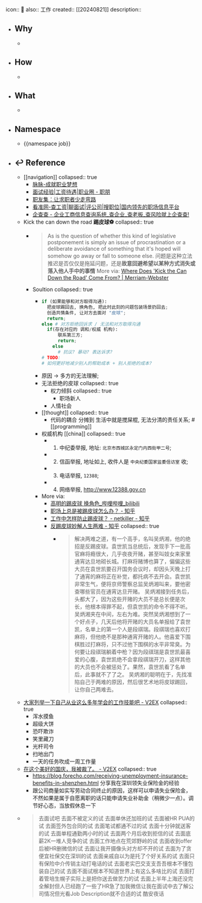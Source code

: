 icon:: 💼
also:: 工作 
created:: [[20240821]]
description::

- ## Why
  -
- ## How
  -
- ## What
  -
- ## Namespace
  - {{namespace job}}
- ## ↩ Reference
  - [[navigation]]
    collapsed:: true
    - [脉脉-成就职业梦想](https://maimai.cn/)
    - [面试经验|工资待遇|职业圈 - 职朋](https://www.job592.com)
    - [职友集：让求职者少走弯路](https://www.jobui.com/)
    - [看准网-查工资|聊面试|评公司|搜职位|国内领先的职场信息平台](https://www.kanzhun.com)
    - [企查查 - 企业工商信息查询系统_查企业_查老板_查风险就上企查查!](https://www.qcc.com/)
  - Kick the can down the road **踢皮球⚽️**
    collapsed:: true
    - > As is the question of whether this kind of legislative postponement is simply an issue of procrastination or a deliberate avoidance of something that it's hoped will somehow go away or fall to someone else.
      问题是这种立法推迟是否仅仅是拖延问题，还是**故意回避希望以某种方式消失或落入他人手中的事情**
      More via: [Where Does 'Kick the Can Down the Road' Come From? | Merriam-Webster](https://www.merriam-webster.com/words-at-play/kick-the-can-down-the-road-history-meaning)
    - Soultion
      collapsed:: true
      - ```python
        if (如果能够和对方取得沟通):
          把皮球踢回去, 换角色, 把此时此刻的问题包装场景扔回去;
          创造共情条件, 让对方去面对 "皮球";
          return;
        else # 对方拒绝回诉求 / 无法和对方取得沟通
          if(存在对应的 调和/权威 机构):
              联系第三方;
              return;
            else
              # 抗议? 暴动? 表达诉求?
        # TODO:
        # 如何更好地减少别人的帮助成本 + 别人拒绝的成本?
        ```
      - 原因 -> 多方的无法理解;
      - 无法拒绝的皮球
        collapsed:: true
        - 权力倾斜
          collapsed:: true
          - 职场新人
        - 人情社会
      - [[thought]]
        collapsed:: true
        - 代码的耦合 分摊到 生活中就是搅屎棍, 无法分清的责任关系; #[[programming]]
      - 权威机构 [[china]]
        collapsed:: true
        - 1. 中纪委举报, 地址: `北京市西城区永定门内西街甲二号`;
        - 2. 信函举报, 地址如上, 收件人是 `中央纪委国家监委信访室` 收;
        - 3. 电话举报, `12388`;
        - 4. 网络举报, http://www.12388.gov.cn
      - More via:
        - [高明的踢皮球 换角色_哔哩哔哩_bilibili](https://www.bilibili.com/video/BV1x44y157Ug/)
        - [职场上总是被踢皮球怎么办？ - 知乎](https://www.zhihu.com/question/532493738)
        - [工作中怎样防止踢皮球？ - netkiller - 知乎](https://zhuanlan.zhihu.com/p/137885307)
        - [反踢皮球妙解人生两难 - 知乎](https://zhuanlan.zhihu.com/p/567643659)
          collapsed:: true
          - > 解决两难之道，有一个高手，名叫吴炳湘，他的绝招是反踢皮球。袁世凯当总统后，发现手下一批高官麻将瘾很大，几乎夜夜开赌，甚至叫妓女来家里通宵达旦地砌长城。打麻将赌博也算了，偏偏这些大员在袁世凯要召开国务会议时，却因头天晚上打了通宵的麻将正在补觉，都托病不去开会。袁世凯非常生气，便将京师警察总监吴炳湘叫来，要他密查哪些官员在通宵达旦开赌。
            吴炳湘接到任务后，头都大了，因为这些开赌的大员不是总长便是次长，他根本得罪不起，但袁世凯的命令不得不听。吴炳湘夹在中间，左右为难。突然吴炳湘想到了一个好点子，几天后他将开赌的大员名单报给了袁世凯，名单上的第一个人是段祺瑞。段祺瑞也喜欢打麻将，但他绝不是那种通宵开赌的人。他喜爱下围棋胜过打麻将，只不过他下围棋的水平非常臭。为何要让段祺瑞躺着中枪？因为段祺瑞是袁世凯最喜爱的心腹，袁世凯绝不会拿段祺瑞开刀，这样其他的大员也不会被惩处了。果然，袁世凯看了名单后，此事就不了了之。
            吴炳湘的聪明在于，先找准陷自己于两难的原因，然后很艺术地将皮球踢回，让你自己两难去。
  - [大家列举一下自己从业这么多年学会的工作技能吧 - V2EX](https://www.v2ex.com/t/673913)
    collapsed:: true
    - 浑水摸鱼
    - 超级大饼
    - 恐吓欺诈
    - 笑里藏刀
    - 光杆司令
    - 扫地出门
    - 一天的任务吹成一周工作量
  - [在这个美好的国庆，我被裁了。 - V2EX](https://www.v2ex.com/t/884316)
    collapsed:: true
    - https://blog.forecho.com/receiving-unemployment-insurance-benefits-in-shenzhen.html
      分享我在深圳领失业保险金的经验
    - 跟公司商量如实写劳动合同终止的原因，这样可以申请失业保险金，不然如果是属于自愿离职的话只能申请失业补助金（稍微少一点）。调节好心态，当放假休息一下
  - > 去面试吧
    去面不被定义的试
    去面单休还加班的试
    去面被HR PUA的试
    去面签外包合同的试
    去面笔试都通不过的试
    去面十分钟就送客的试
    去面单程通勤两小时的试
    去面两个月后收到拒信的试
    去面底薪2K一堆人竞争的试
    去面工作地点在荒郊野岭的试
    去面收到offer后被HR删微信的试
    去面让我开摄像头对方却不开的试
    去面为了贪便宜社保交在深圳的试
    去面亲戚自以为是托了个好关系的试
    去面只有保险中介传销主动打电话的试
    去面老实巴交支支吾吾根本不懂包装自己的试
    去面不面试根本不知道世界上有这么多啥比的试
    去面打着管培生幌子实际上是把你送去做苦力的试
    去面上半年上海还没完全解封但人已经跑了一些了HR急了加我微信让我在面试中去了解公司情况但光看Job Description就不合适的试
    酷安夜话